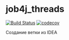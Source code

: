 # job4j_threads

[![Build Status](https://app.travis-ci.com/AndreyPolegaev/job4j_threads.svg?branch=master)](https://app.travis-ci.com/AndreyPolegaev/job4j_threads)
[![codecov](https://codecov.io/gh/AndreyPolegaev/job4j_threads/branch/master/graph/badge.svg?token=KJQPARQP66)](https://codecov.io/gh/AndreyPolegaev/job4j_threads)

Создание ветки из IDEA